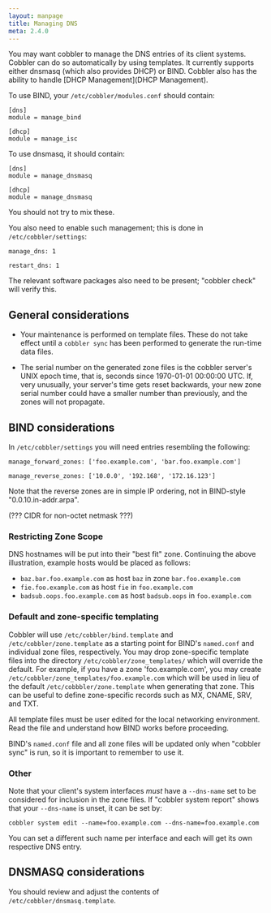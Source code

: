 ```yaml
---
layout: manpage
title: Managing DNS
meta: 2.4.0
---
```


You may want cobbler to manage the DNS entries of its client systems.  Cobbler can do so automatically by using templates.  It currently supports either dnsmasq (which also provides DHCP) or BIND. Cobbler also has the ability to handle [DHCP Management](DHCP Management).

To use BIND, your `/etc/cobbler/modules.conf` should contain:

    [dns]
    module = manage_bind

    [dhcp]
    module = manage_isc

To use dnsmasq, it should contain:

    [dns]
    module = manage_dnsmasq

    [dhcp]
    module = manage_dnsmasq

You should not try to mix these.

You also need to enable such management; this is done in `/etc/cobbler/settings`:

    manage_dns: 1

    restart_dns: 1

The relevant software packages also need to be present;  "cobbler check" will verify this.

## General considerations

* Your maintenance is performed on template files.  These do not take effect until a `cobbler sync` has been performed to generate the run-time data files.

* The serial number on the generated zone files is the cobbler server's UNIX epoch time, that is, seconds since 1970-01-01 00:00:00 UTC. If, very unusually, your server's time gets reset backwards, your new zone serial number could have a smaller number than previously, and the zones will not propagate.

## BIND considerations

In `/etc/cobbler/settings` you will need entries resembling the following:

    manage_forward_zones: ['foo.example.com', 'bar.foo.example.com']

    manage_reverse_zones: ['10.0.0', '192.168', '172.16.123']

Note that the reverse zones are in simple IP ordering, not in BIND-style "0.0.10.in-addr.arpa".

(??? CIDR for non-octet netmask ???)

### Restricting Zone Scope

DNS hostnames will be put into their "best fit" zone.  Continuing the above illustration, example hosts would be placed as follows:

* `baz.bar.foo.example.com` as host `baz` in zone `bar.foo.example.com`
* `fie.foo.example.com` as host `fie` in `foo.example.com`
* `badsub.oops.foo.example.com` as host `badsub.oops` in `foo.example.com`

### Default and zone-specific templating

Cobbler will use `/etc/cobbler/bind.template` and `/etc/cobbler/zone.template` as a starting point for BIND's `named.conf` and individual zone files, respectively.  You may drop zone-specific template files into the directory `/etc/cobbler/zone_templates/` which will override the default.  For example, if you have a zone 'foo.example.com', you may create `/etc/cobbler/zone_templates/foo.example.com` which will be used in lieu of the default `/etc/cobbbler/zone.template` when generating that zone.  This can be useful to define zone-specific records such as MX, CNAME, SRV, and TXT.

All template files must be user edited for the local networking environment.  Read the file and understand how BIND works before proceeding.

BIND's `named.conf` file and all zone files will be updated only when "cobbler sync" is run, so it is important to remember to use it.

### Other

Note that your client's system interfaces _must_ have a `--dns-name` set to be considered for inclusion in the zone files.  If "cobbler system report" shows that your `--dns-name` is unset, it can be set by:

    cobbler system edit --name=foo.example.com --dns-name=foo.example.com

You can set a different such name per interface and each will get its own respective DNS entry.

## DNSMASQ considerations

You should review and adjust the contents of `/etc/cobbler/dnsmasq.template`.
